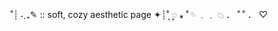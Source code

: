  ˚┊ ˗ˏ₊✎ :: soft, cozy aesthetic page ✦┊˚ ͙۪۪◌
      ⁎   ˚    𓄼    ﹒﹒   𓆇  ．   ˚
         ˚   ．    ♡ 
